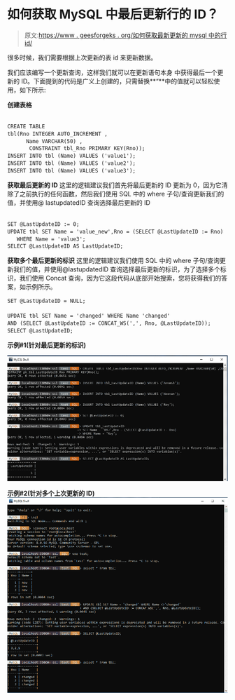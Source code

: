 # 如何获取 MySQL 中最后更新行的 ID？

> 原文:[https://www . geesforgeks . org/如何获取最新更新的 mysql 中的行 id/](https://www.geeksforgeeks.org/how-to-get-id-of-the-last-updated-row-in-mysql/)

很多时候，我们需要根据上次更新的表 id 来更新数据。

我们应该编写一个更新查询，这样我们就可以在更新语句本身
中获得最后一个更新的 ID。下面提到的代码是广义上创建的，只需替换**“**中的值就可以轻松使用，如下所示:

**创建表格**

```html

CREATE TABLE 
tbl(Rno INTEGER AUTO_INCREMENT ,
      Name VARCHAR(50) ,
       CONSTRAINT tbl_Rno PRIMARY KEY(Rno));
INSERT INTO tbl (Name) VALUES ('value1');
INSERT INTO tbl (Name) VALUES ('value2');
INSERT INTO tbl (Name) VALUES ('value3');

```

**获取最后更新的 ID**
这里的逻辑建议我们首先将最后更新的 ID 更新为 0，因为它清除了之前执行的任何函数，然后我们使用 SQL 中的 where 子句/查询更新我们的值，并使用@ lastupdatedID 查询选择最后更新的 ID

```html

SET @LastUpdateID := 0;
UPDATE tbl SET Name = 'value_new',Rno = (SELECT @LastUpdateID := Rno) 
   WHERE Name = 'value3';
SELECT @LastUpdateID AS LastUpdateID;

```

**获取多个最后更新的标识**
这里的逻辑建议我们使用 SQL 中的 where 子句/查询更新我们的值，并使用@lastupdatedID 查询选择最后更新的标识，为了选择多个标识，我们使用 Concat 查询，因为它这段代码从底部开始搜索，您将获得我们的答案，如示例所示。

```html
SET @LastUpdateID = NULL;

UPDATE tbl SET Name = 'changed' WHERE Name 'changed'
AND (SELECT @LastUpdateID := CONCAT_WS(',', Rno, @LastUpdateID));
SELECT @LastUpdateID;

```

**示例#1(针对最后更新的标识)**

![](img/cb2c59d6179b1e8b8fc58898bb582c67.png)

**示例#2(针对多个上次更新的 ID)**
![](img/0e72471dea1661042806c2d675bed78a.png)